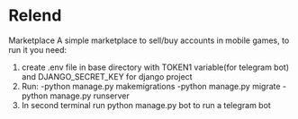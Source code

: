 # Relend
Marketplace
A simple marketplace to sell/buy accounts in mobile games, to run it you need:
1. create .env file in base directory with TOKEN1 variable(for telegram bot) and DJANGO_SECRET_KEY for django project
2. Run:
  -python manage.py makemigrations
  -python manage.py migrate
  -python manage.py runserver
3. In second terminal run python manage.py bot to run a telegram bot
